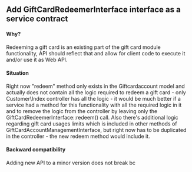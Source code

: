 ## Add GiftCardRedeemerInterface interface as a service contract
#### Why?
Redeeming a gift card is an existing part of the gift card module functionality,
API should reflect that and allow for client code to execute it and/or use it as Web API.
#### Situation
Right now "redeem" method only exists in the Giftcardaccount model and
actually does not contain all the logic required to redeem a gift card - only Customer\Index controller has all the logic -
it would be much better if a service had a method for this functionality with all the required logic in it
and to remove the logic from the controller by leaving only the GiftCardRedeemerInterface::redeem() call.
Also there's additional logic regarding gift card usages limits which is included in other methods of GiftCardAccountManagementInterface,
but right now has to be duplicated in the controller - the new redeem method would include it.
#### Backward compatibility
Adding new API to a minor version does not break bc
